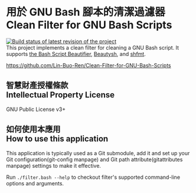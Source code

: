 # 用於 GNU Bash 腳本的清潔過濾器<br>Clean Filter for GNU Bash Scripts
[![Build status of latest revision of the project](https://travis-ci.org/Lin-Buo-Ren/Clean-Filter-for-GNU-Bash-Scripts.svg?branch=master)](https://travis-ci.org/Lin-Buo-Ren/Clean-Filter-for-GNU-Bash-Scripts)   
This project implements a clean filter for cleaning a GNU Bash script.  It supports [the Bash Script Beautifier](https://github.com/hermanbergwerf/bashbeautify), [Beautysh](https://github.com/bemeurer/beautysh), and [shfmt](https://github.com/mvdan/sh#shfmt).

<https://github.com/Lin-Buo-Ren/Clean-Filter-for-GNU-Bash-Scripts>

## 智慧財產授權條款<br>Intellectual Property License
GNU Public License v3+ 

## 如何使用本應用<br>How to use this application
This application is typically used as a Git submodule, add it and set up your Git configuration(git-config manpage) and Git path attribute(gitattributes manpage) settings to make it effective.

Run `./filter.bash --help` to checkout filter's supported command-line options and arguments.